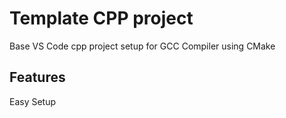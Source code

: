 
# Template CPP project

Base VS Code cpp project setup for GCC Compiler using CMake




## Features
Easy Setup
